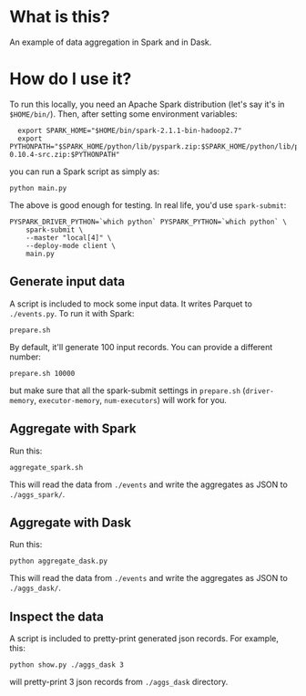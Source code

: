 What is this?
=============

An example of data aggregation in Spark and in Dask.

How do I use it?
================

To run this locally, you need an Apache Spark distribution
(let's say it's in `$HOME/bin/`). Then, after setting some
environment variables:

```
  export SPARK_HOME="$HOME/bin/spark-2.1.1-bin-hadoop2.7"
  export PYTHONPATH="$SPARK_HOME/python/lib/pyspark.zip:$SPARK_HOME/python/lib/py4j-0.10.4-src.zip:$PYTHONPATH"
```

you can run a Spark script as simply as:

```
python main.py
```

The above is good enough for testing. In real life, you'd use ``spark-submit``:

```
PYSPARK_DRIVER_PYTHON=`which python` PYSPARK_PYTHON=`which python` \
    spark-submit \
    --master "local[4]" \
    --deploy-mode client \
    main.py
```

Generate input data
-------------------

A script is included to mock some input data. It writes Parquet to `./events.py`.
To run it with Spark:

```
prepare.sh
```

By default, it'll generate 100 input records. You can provide a different number:

```
prepare.sh 10000
```

but make sure that all the spark-submit settings in ``prepare.sh`` (``driver-memory``,
``executor-memory``, ``num-executors``) will work for you.

Aggregate with Spark
---------------------

Run this:

```
aggregate_spark.sh
```

This will read the data from `./events` and write the aggregates as JSON
to `./aggs_spark/`.

Aggregate with Dask
-------------------

Run this:

```
python aggregate_dask.py
```

This will read the data from `./events` and write the aggregates as JSON
to `./aggs_dask/`.

Inspect the data
----------------

A script is included to pretty-print generated json records. For example,
this:

```
python show.py ./aggs_dask 3
```

will pretty-print 3 json records from `./aggs_dask` directory.